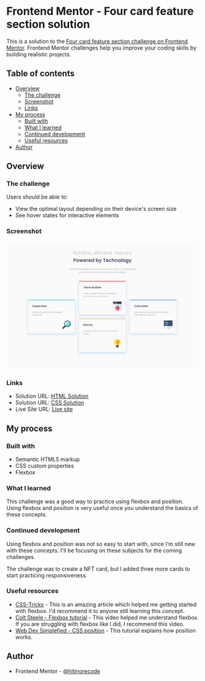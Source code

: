 # Frontend Mentor - Four card feature section solution

This is a solution to the [Four card feature section challenge on Frontend Mentor](https://www.frontendmentor.io/challenges/four-card-feature-section-weK1eFYK). Frontend Mentor challenges help you improve your coding skills by building realistic projects. 

## Table of contents

- [Overview](#overview)
  - [The challenge](#the-challenge)
  - [Screenshot](#screenshot)
  - [Links](#links)
- [My process](#my-process)
  - [Built with](#built-with)
  - [What I learned](#what-i-learned)
  - [Continued development](#continued-development)
  - [Useful resources](#useful-resources)
- [Author](#author)


## Overview

### The challenge

Users should be able to:

- View the optimal layout depending on their device's screen size
- See hover states for interactive elements

### Screenshot

![](./screenshot/screenshot_01.jpg)


### Links

- Solution URL: [HTML Solution](https://github.com/hitmorecode/four_card_feature/blob/main/index.html)
- Solution URL: [CSS Solution](https://github.com/hitmorecode/four_card_feature/blob/main/css/style.css)
- Live Site URL: [Live site](https://hitmorecode.github.io/NFT_preview_card_component/)

## My process

### Built with

- Semantic HTML5 markup
- CSS custom properties
- Flexbox


### What I learned

This challenge was a good way to practice using flexbox and position.
Using flexbox and position is very useful once you understand the basics of these concepts.

### Continued development

Using flexbox and position was not so easy to start with, since I'm still new with these concepts. I'll be focusing on these subjects for the coming challenges.

The challenge was to create a NFT card, but I added three more cards to start practicing responsiveness.

### Useful resources

- [CSS-Tricks](https://css-tricks.com/snippets/css/a-guide-to-flexbox/) - This is an amazing article which helped me getting started with flexbox. I'd recommend it to anyone still learning this concept.
- [Colt Steele - Flexbox tutorial](https://www.youtube.com/watch?v=qZv-rNx0jEA) - This video helped me understand flexbox. If you are struggling with flexbox like I did, I recommend this video.
- [Web Dev Simplefied - CSS position](https://www.youtube.com/watch?v=jx5jmI0UlXU) - This tutorial explains how position works.

## Author

- Frontend Mentor - [@hitmorecode](https://www.frontendmentor.io/profile/hitmorecode)